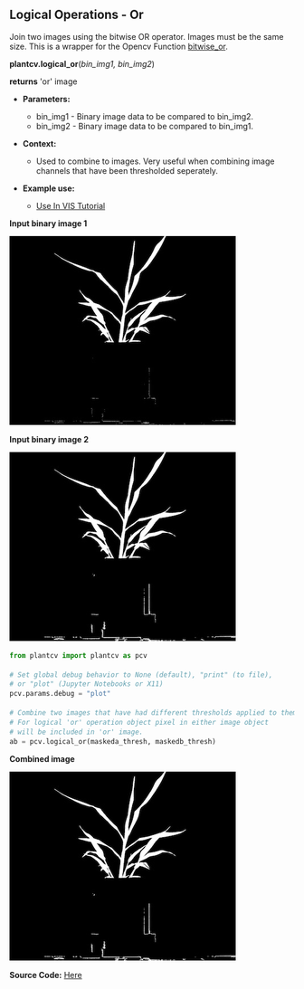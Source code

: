 ## Logical Operations - Or

Join two images using the bitwise OR operator. Images must be the same size. 
This is a wrapper for the Opencv Function [bitwise_or](http://docs.opencv.org/2.4/modules/core/doc/operations_on_arrays.html#bitwise-or).  

**plantcv.logical_or**(*bin_img1, bin_img2*)

**returns** 'or' image

- **Parameters:**
    - bin_img1 - Binary image data to be compared to bin_img2.
    - bin_img2 - Binary image data to be compared to bin_img1.
    
- **Context:**
    - Used to combine to images. Very useful when combining image channels that have been thresholded seperately.
- **Example use:**
    - [Use In VIS Tutorial](tutorials/vis_tutorial.md)
    
**Input binary image 1**

![Screenshot](img/documentation_images/logical_or/image1.jpg)

**Input binary image 2**

![Screenshot](img/documentation_images/logical_or/image2.jpg)

```python
from plantcv import plantcv as pcv

# Set global debug behavior to None (default), "print" (to file), 
# or "plot" (Jupyter Notebooks or X11)
pcv.params.debug = "plot"

# Combine two images that have had different thresholds applied to them.
# For logical 'or' operation object pixel in either image object 
# will be included in 'or' image.
ab = pcv.logical_or(maskeda_thresh, maskedb_thresh)

```

**Combined image**

![Screenshot](img/documentation_images/logical_or/joined.jpg)

**Source Code:** [Here](https://github.com/danforthcenter/plantcv/blob/main/plantcv/plantcv/logical_or.py)
